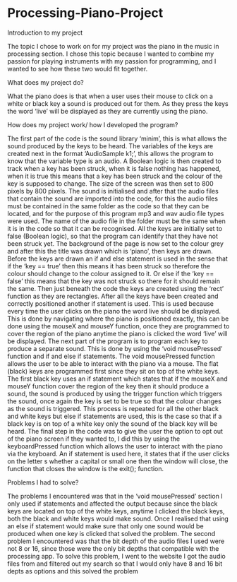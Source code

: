 # Processing-Piano-Project
Introduction to my project

The topic I chose to work on for my project was the piano in the music in processing section. I chose 
this topic because I wanted to combine my passion for playing instruments with my passion for 
programming, and I wanted to see how these two would fit together.

What does my project do?

What the piano does is that when a user uses their mouse to click on a white or black key a sound is 
produced out for them. As they press the keys the word ‘live’ will be displayed as they are currently
using the piano.

How does my project work/ how I developed the program?

The first part of the code is the sound library ‘minim’, this is what allows the sound produced by the 
keys to be heard. The variables of the keys are created next in the format ‘AudioSample k1;’, this 
allows the program to know that the variable type is an audio.
A Boolean logic is then created to track when a key has been struck, when it is false nothing has 
happened, when it is true this means that a key has been struck and the colour of the key is supposed 
to change. The size of the screen was then set to 800 pixels by 800 pixels. The sound is initialised and 
after that the audio files that contain the sound are imported into the code, for this the audio files 
must be contained in the same folder as the code so that they can be located, and for the purpose of 
this program mp3 and wav audio file types were used. The name of the audio file in the folder must
be the same when it is in the code so that it can be recognised. All the keys are initially set to false 
(Boolean logic), so that the program can identify that they have not been struck yet.
The background of the page is now set to the colour grey and after this the title was drawn which is 
‘piano’, then keys are drawn. Before the keys are drawn an if and else statement is used in the sense 
that if the ‘key == true’ then this means it has been struck so therefore the colour should change to 
the colour assigned to it. Or else if the ‘key == false’ this means that the key was not struck so there 
for it should remain the same. Then just beneath the code the keys are created using the ‘rect’ function 
as they are rectangles. After all the keys have been created and correctly positioned another if 
statement is used. This is used because every time the user clicks on the piano the word live should
be displayed. This is done by navigating where the piano is positioned exactly, this can be done using 
the mouseX and mouseY function, once they are programmed to cover the region of the piano anytime 
the piano is clicked the word ‘live’ will be displayed.
The next part of the program is to program each key to produce a separate sound. This is done by 
using the ‘void mousePressed’ function and if and else if statements. The void mousePressed function 
allows the user to be able to interact with the piano via a mouse. The flat (black) keys are programmed 
first since they sit on top of the white keys. The first black key uses an if statement which states that 
if the mouseX and mouseY function cover the region of the key then it should produce a sound, the 
sound is produced by using the trigger function which triggers the sound, once again the key is set to 
be true so that the colour changes as the sound is triggered. This process is repeated for all the other 
black and white keys but else if statements are used, this is the case so that if a black key is on top of 
a white key only the sound of the black key will be heard.
The final step in the code was to give the user the option to opt out of the piano screen if they wanted 
to, I did this by using the keyboardPressed function which allows the user to interact with the piano 
via the keyboard. An if statement is used here, it states that if the user clicks on the letter s whether
a capital or small one then the window will close, the function that closes the window is the exit(); 
function.

Problems I had to solve?

The problems I encountered was that in the ‘void mousePressed’ section I only used if statements and 
affected the output because since the black keys are located on top of the white keys, anytime I clicked
the black keys, both the black and white keys would make sound. Once I realised that using an else if 
statement would make sure that only one sound would be produced when one key is clicked that 
solved the problem. The second problem I encountered was that the bit depth of the audio files I used 
were not 8 or 16, since those were the only bit depths that compatible with the processing app. To 
solve this problem, I went to the website I got the audio files from and filtered out my search so that
I would only have 8 and 16 bit depts as options and this solved the problem
